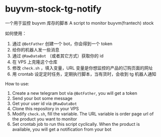 # buyvm-stock-tg-notify
一个用于监控 buyvm 库存的脚本
A script to monitor buyvm(frantech) stock

如何使用：
1. 通过 `@BotFather` 创建一个 bot，你会得到一个 token
2. 给你的机器人发一些消息
3. 通过 `@RawDataBot` （或者其它方式）获取你的 id
4. 在 VPS 上克隆这个仓库
5. 修改 `check.sh` ，填入变量，URL 变量是你想监控的产品的订购页面的网址
6. 用 crontab 设定定时任务，定期执行脚本，当有货时，会收到 tg 机器人通知

How to use:
1. Create a new telegram bot via `@BotFather`, you will get a token
2. Send your bot some message
3. Get your user id via `@RawDataBot`
4. Clone this repository in your VPS
5. Modify `check.sh`, fill the variable. The URL variable is order page url of the product you want to monitor
6. Set crontab job to run this script cyclically. When the product is available, you will get a notification from your bot
